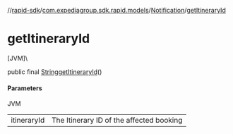 //[rapid-sdk](../../../index.md)/[com.expediagroup.sdk.rapid.models](../index.md)/[Notification](index.md)/[getItineraryId](get-itinerary-id.md)

# getItineraryId

[JVM]\

public final [String](https://docs.oracle.com/javase/8/docs/api/java/lang/String.html)[getItineraryId](get-itinerary-id.md)()

#### Parameters

JVM

| | |
|---|---|
| itineraryId | The Itinerary ID of the affected booking |
